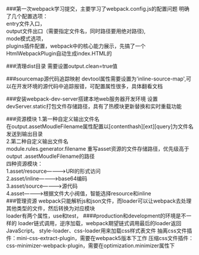 ###第一次webpack学习提交，主要学习了webpack.config.js的配置问题
明确了几个配置选项：<br/>
entry文件入口，<br/>
output文件出口（需要指定文件名，同时路径要用绝对路径),<br/>
mode模式选项，<br/>
plugins插件配置，webpack中的核心能力展示，先搞了一个HtmlWebpackPlugin自动生成index.HTML的<br/>

###清理dist目录
需要设置output.clean=true值<br/>

###sourcemap源代码追踪映射
devtool属性需要设置为'inline-source-map',可以在开发环境的源代码中追踪报错，可配置属性很多，具体翻看文档<br/>

###安装webpack-dev-server搭建本地web服务器开发环境
设置devServer.static打包文件存储路径，具有了热模块更新替换和实时重载功能<br/>

###资源模块
1.第一种自定义输出文件名<br/>
    在output.assetMoudleFilename属性配置以[contenthash][ext][query]为文件名发送到输出目录<br/>
2.第二种自定义输出文件名<br/>
    module.rules.generator.filename 重写asset资源的文件存储路径，优先级高于output
.assetMoudleFilename的路径<br/>
四种资源模块：<br/>
    1.asset/resource————>URI的形式访问<br/>
    2.asset/inline————>base64编码<br/>
    3.asset/source————>源代码<br/>
    4.asset————>根据文件大小阀值，智能选择resource和inline<br/>
###管理资源
webpack只能解析js和json文件，而loader可以让webpack去处理其他类型的文件，然后转换为对应模块<br/>
loader有两个属性，use和test，
####production和development的环境是不一样的
loader链式调用，逆序加载，webpack期望链式调用最后的loader返回JavaScript。
style-loader、css-loader用来加载css样式表文件
抽离css文件插件：mini-css-extract-plugin，需要在webpack5版本下工作
压缩css文件插件：css-minimizer-webpack-plugin，需要在optimization.minimizer属性下
